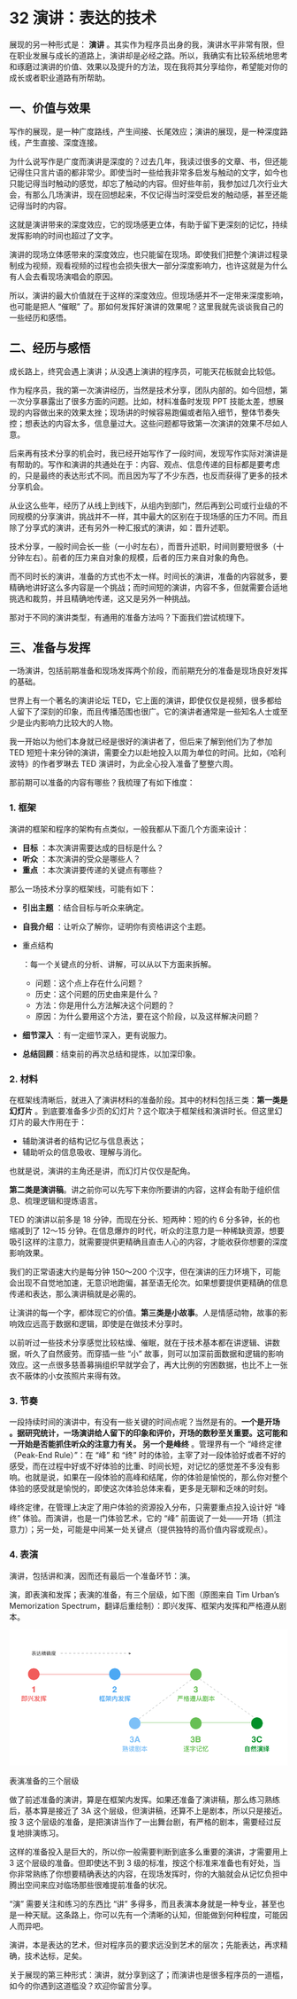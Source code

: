 32 演讲：表达的技术
===========

展现的另一种形式是：  **演讲** 。其实作为程序员出身的我，演讲水平非常有限，但在职业发展与成长的道路上，演讲却是必经之路。所以，我确实有比较系统地思考和琢磨过演讲的价值、效果以及提升的方法，现在我将其分享给你，希望能对你的成长或者职业道路有所帮助。

一、价值与效果
-------

写作的展现，是一种广度路线，产生间接、长尾效应；演讲的展现，是一种深度路线，产生直接、深度连接。

为什么说写作是广度而演讲是深度的？过去几年，我读过很多的文章、书，但还能记得住只言片语的都非常少。即使当时一些给我非常多启发与触动的文字，如今也只能记得当时触动的感觉，却忘了触动的内容。但好些年前，我参加过几次行业大会，有那么几场演讲，现在回想起来，不仅记得当时深受启发的触动感，甚至还能记得当时的内容。

这就是演讲带来的深度效应，它的现场感更立体，有助于留下更深刻的记忆，持续发挥影响的时间也超过了文字。

演讲的现场立体感带来的深度效应，也只能留在现场。即使我们把整个演讲过程录制成为视频，观看视频的过程也会损失很大一部分深度影响力，也许这就是为什么有人会去看现场演唱会的原因。

所以，演讲的最大价值就在于这样的深度效应。但现场感并不一定带来深度影响，也可能是把人 “催眠” 了。那如何发挥好演讲的效果呢？这里我就先谈谈我自己的一些经历和感悟。

二、经历与感悟
-------

成长路上，终究会遇上演讲；从没遇上演讲的程序员，可能天花板就会比较低。

作为程序员，我的第一次演讲经历，当然是技术分享，团队内部的。如今回想，第一次分享暴露出了很多方面的问题。比如，材料准备时发现 PPT 技能太差，想展现的内容做出来的效果太挫；现场讲的时候容易跑偏或者陷入细节，整体节奏失控；想表达的内容太多，信息量过大。这些问题都导致第一次演讲的效果不尽如人意。

后来再有技术分享的机会时，我已经开始写作了一段时间，发现写作实际对演讲是有帮助的。写作和演讲的共通处在于：内容、观点、信息传递的目标都是要考虑的，只是最终的表达形式不同。而且因为写了不少东西，也反而获得了更多的技术分享机会。

从业这么些年，经历了从线上到线下，从组内到部门，然后再到公司或行业级的不同规模的分享演讲，挑战并不一样，其中最大的区别在于现场感的压力不同。而且除了分享式的演讲，还有另外一种汇报式的演讲，如：晋升述职。

技术分享，一般时间会长一些（一小时左右），而晋升述职，时间则要短很多（十分钟左右）。前者的压力来自对象的规模，后者的压力来自对象的角色。

而不同时长的演讲，准备的方式也不太一样。时间长的演讲，准备的内容就多，要精确地讲好这么多内容是一个挑战；而时间短的演讲，内容不多，但就需要合适地挑选和裁剪，并且精确地传递，这又是另外一种挑战。

那对于不同的演讲类型，有通用的准备方法吗？下面我们尝试梳理下。

三、准备与发挥
-------

一场演讲，包括前期准备和现场发挥两个阶段，而前期充分的准备是现场良好发挥的基础。

世界上有一个著名的演讲论坛 TED，它上面的演讲，即使仅仅是视频，很多都给人留下了深刻的印象，而且传播范围也很广。它的演讲者通常是一些知名人士或至少是业内影响力比较大的人物。

我一开始以为他们本身就已经是很好的演讲者了，但后来了解到他们为了参加 TED 短短十来分钟的演讲，需要全力以赴地投入以周为单位的时间。比如，《哈利波特》的作者罗琳去 TED 演讲时，为此全心投入准备了整整六周。

那前期可以准备的内容有哪些？我梳理了有如下维度：

### 1. 框架

演讲的框架和程序的架构有点类似，一般我都从下面几个方面来设计：

* **目标** ：本次演讲需要达成的目标是什么？
* **听众** ：本次演讲的受众是哪些人？
* **重点** ：本次演讲要传递的关键点有哪些？

那么一场技术分享的框架线，可能有如下：

* **引出主题** ：结合目标与听众来确定。

* **自我介绍** ：让听众了解你，证明你有资格讲这个主题。

* 重点结构

    ：每一个关键点的分析、讲解，可以从以下方面来拆解。

  * 问题：这个点上存在什么问题？
  * 历史：这个问题的历史由来是什么？
  * 方法：你是用什么方法解决这个问题的？
  * 原因：为什么要用这个方法，要在这个阶段，以及这样解决问题？
* **细节深入** ：有一定细节深入，更有说服力。

* **总结回顾**：结束前的再次总结和提炼，以加深印象。

### 2. 材料

在框架线清晰后，就进入了演讲材料的准备阶段。其中的材料包括三类：**第一类是幻灯片** 。到底要准备多少页的幻灯片？这个取决于框架线和演讲时长。但这里幻灯片的最大作用在于：

* 辅助演讲者的结构记忆与信息表达；
* 辅助听众的信息吸收、理解与消化。

也就是说，演讲的主角还是讲，而幻灯片仅仅是配角。

 **第二类是演讲稿**。讲之前你可以先写下来你所要讲的内容，这样会有助于组织信息、梳理逻辑和提炼语言。

TED 的演讲以前多是 18 分钟，而现在分长、短两种：短的约 6 分多钟，长的也缩减到了 12～15 分钟。在信息爆炸的时代，听众的注意力是一种稀缺资源，想要吸引这样的注意力，就需要提供更精确且直击人心的内容，才能收获你想要的深度影响效果。

我们的正常语速大约是每分钟 150～200 个汉字，但在演讲的压力环境下，可能会出现不自觉地加速，无意识地跑偏，甚至语无伦次。如果想要提供更精确的信息传递和表达，那么演讲稿就是必需的。

让演讲的每一个字，都体现它的价值。**第三类是小故事**。人是情感动物，故事的影响效应远高于数据和逻辑，即使是在做技术分享时。

以前听过一些技术分享感觉比较枯燥、催眠，就在于技术基本都在讲逻辑、讲数据，听久了自然疲劳。而穿插一些 “小” 故事，则可以加深前面数据和逻辑的影响效应。这一点很多慈善募捐组织早就学会了，再大比例的穷困数据，也比不上一张衣不蔽体的小女孩照片来得有效。

### 3. 节奏

一段持续时间的演讲中，有没有一些关键的时间点呢？当然是有的。**一个是开场 **。据研究统计，一场演讲给人留下的印象和评价，开场的数秒至关重要。这可能和一开始是否能抓住听众的注意力有关。** 另一个是峰终** 。管理界有一个 “峰终定律（Peak-End Rule）”：在 “峰” 和 “终” 时的体验，主宰了对一段体验好或者不好的感受，而在过程中好或不好体验的比重、时间长短，对记忆的感觉差不多没有影响。也就是说，如果在一段体验的高峰和结尾，你的体验是愉悦的，那么你对整个体验的感受就是愉悦的，即使这次体验总体来看，更多是无聊和乏味的时刻。

峰终定律，在管理上决定了用户体验的资源投入分布，只需要重点投入设计好 “峰终” 体验。而演讲，也是一门体验艺术，它的 “峰” 前面说了一处——开场（抓注意力）；另一处，可能是中间某一处关键点（提供独特的高价值内容或观点）。

### 4. 表演

演讲，包括讲和演，因而还有最后一个准备环节：演。

演，即表演和发挥；表演的准备，有三个层级，如下图（原图来自 Tim Urban’s Memorization Spectrum，翻译后重绘制）：即兴发挥、框架内发挥和严格遵从剧本。

![img](assets/f25fe75fa3dfe192c01cf7b82f15d7e0.png)

表演准备的三个层级

做了前述准备的演讲，算是在框架内发挥。如果还准备了演讲稿，那么练习熟练后，基本算是接近了 3A 这个层级，但演讲稿，还算不上是剧本，所以只是接近。按 3 这个层级的准备，是把演讲当作了一出舞台剧，有严格的剧本，需要经过反复地排演练习。

这样的准备投入是巨大的，所以你一般需要判断到底多么重要的演讲，才需要用上 3 这个层级的准备。但即使达不到 3 级的标准，按这个标准来准备也有好处，当你非常熟练了你想要精确表达的内容，在现场发挥时，你的大脑就会从记忆负担中腾出空间来应对临场那些很难提前准备的状况。

“演” 需要关注和练习的东西比 “讲” 多得多，而且表演本身就是一种专业，甚至也是一种天赋。这条路上，你可以先有一个清晰的认知，但能做到何种程度，可能因人而异吧。

演讲，本是表达的艺术，但对程序员的要求远没到艺术的层次；先能表达，再求精确，技术达标，足矣。

关于展现的第三种形式：演讲，就分享到这了；而演讲也是很多程序员的一道槛，如今的你遇到这道槛没？欢迎你留言分享。
